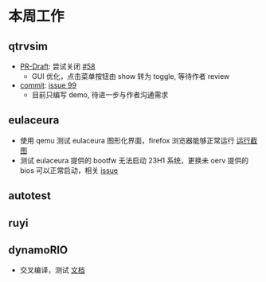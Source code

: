 # 本周工作

## qtrvsim

- [PR-Draft](https://github.com/cvut/qtrvsim/pull/106): 尝试关闭 [#58](https://github.com/cvut/qtrvsim/issues/58)
  - GUI 优化，点击菜单按钮由 show 转为 toggle, 等待作者 review
- [commit](https://github.com/trdthg/qtrvsim/commit/b5883baa8305ebd2dda343887557054221531f86): [issue 99](https://github.com/cvut/qtrvsim/issues/99)
  - 目前只编写 demo, 待进一步与作者沟通需求

## eulaceura

- 使用 qemu 测试 eulaceura 图形化界面，firefox 浏览器能够正常运行 [运行截图](./202402_week1-3/1.png)
- 测试 eulaceura 提供的 bootfw 无法启动 23H1 系统，更换未 oerv 提供的 bios 可以正常启动，相关 [issue](https://gitee.com/eulaceura/bootfw-rvboards/issues/I961DZ)

## autotest

## ruyi

## dynamoRIO

- 交叉编译，测试 [文档](../doc/dynamoRIO/README.md)
